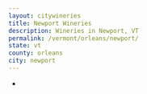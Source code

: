 ```yaml
---
layout: citywineries
title: Newport Wineries
description: Wineries in Newport, VT
permalink: /vermont/orleans/newport/
state: vt
county: orleans
city: newport
---
```

-
